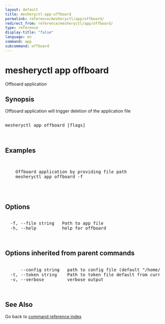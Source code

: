 ```yaml
---
layout: default
title: mesheryctl-app-offboard
permalink: reference/mesheryctl/app/offboard/
redirect_from: reference/mesheryctl/app/offboard/
type: reference
display-title: "false"
language: en
command: app
subcommand: offboard
---
```


# mesheryctl app offboard

Offboard application

## Synopsis

Offboard application will trigger deletion of the application file

<pre class='codeblock-pre'>
<div class='codeblock'>
mesheryctl app offboard [flags]

</div>
</pre> 

## Examples

<pre class='codeblock-pre'>
<div class='codeblock'>

	Offboard application by providing file path
	mesheryctl app offboard -f <filepath>
	

</div>
</pre> 

## Options

<pre class='codeblock-pre'>
<div class='codeblock'>
  -f, --file string   Path to app file
  -h, --help          help for offboard

</div>
</pre>

## Options inherited from parent commands

<pre class='codeblock-pre'>
<div class='codeblock'>
      --config string   path to config file (default "/home/admin-pc/.meshery/config.yaml")
  -t, --token string    Path to token file default from current context
  -v, --verbose         verbose output

</div>
</pre>

## See Also

Go back to [command reference index](/reference/mesheryctl/) 
